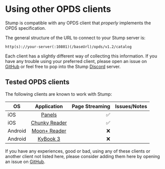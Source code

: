 # Using other OPDS clients

Stump is compatible with any OPDS client that _properly_ implements the OPDS specification.

The general structure of the URL to connect to your Stump server is:

`http(s)://your-server(:10801)(/baseUrl)/opds/v1.2/catalog`

Each client has a slightly different way of collecting this information. If you have any trouble using your preferred client, please open an issue on [GitHub](https://github.com/aaronleopold/stump/issues/new/choose) or feel free to pop into the Stump [Discord](https://discord.gg/63Ybb7J3as) server.

## Tested OPDS clients

The following clients are known to work with Stump:

| OS      |                                      Application                                       | Page Streaming | Issues/Notes |
| ------- | :------------------------------------------------------------------------------------: | -------------: | -----------: |
| iOS     |                             [Panels](https://panels.app/)                              |             ✅ |              |
| iOS     |     [Chunky Reader](https://apps.apple.com/us/app/chunky-comic-reader/id663567628)     |             ✅ |              |
| Android | [Moon+ Reader](https://play.google.com/store/apps/details?id=com.flyersoft.moonreader) |             ❌ |              |
| Android |                         [KyBook 3](http://kybook-reader.com/)                          |             ❌ |              |

If you have any experiences, good or bad, using any of these clients or another client not listed here, please consider adding them here by opening an issue on [GitHub](https://github.com/aaronleopold/stump/issues/new/choose).
